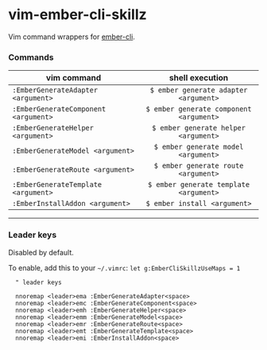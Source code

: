 # vim-ember-cli-skillz
Vim command wrappers for [ember-cli](https://ember-cli.com/).

### Commands

| vim command                          | shell execution                        |
| -------------------------------------|:--------------------------------------:|
| `:EmberGenerateAdapter <argument>`   | `$ ember generate adapter <argument>`  |
| `:EmberGenerateComponent <argument>` | `$ ember generate component <argument>`|
| `:EmberGenerateHelper <argument>`    | `$ ember generate helper <argument>`   |
| `:EmberGenerateModel <argument>`     | `$ ember generate model <argument>`    |
| `:EmberGenerateRoute <argument>`     | `$ ember generate route <argument>`    |
| `:EmberGenerateTemplate <argument>`  | `$ ember generate template <argument>` |
| `:EmberInstallAddon <argument>`      | `$ ember install <argument>`           |

---

### Leader keys

Disabled by default.

To enable, add this to your `~/.vimrc`:  `let g:EmberCliSkillzUseMaps = 1`


``` viml
  " leader keys

  nnoremap <leader>ema :EmberGenerateAdapter<space>
  nnoremap <leader>emc :EmberGenerateComponent<space>
  nnoremap <leader>emh :EmberGenerateHelper<space>
  nnoremap <leader>emm :EmberGenerateModel<space>
  nnoremap <leader>emr :EmberGenerateRoute<space>
  nnoremap <leader>emt :EmberGenerateTemplate<space>
  nnoremap <leader>emi :EmberInstallAddon<space>
```
